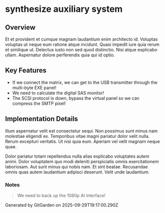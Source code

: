 # synthesize auxiliary system

## Overview
Et et provident et cumque magnam laudantium enim architecto id. Voluptas voluptas ut neque eum ratione atque incidunt. Quasi impedit iure quia rerum et similique ut. Delectus iusto non sed quod distinctio. Nisi atque explicabo ullam. Aspernatur dolore perferendis quia qui id optio.

## Key Features
- If we connect the matrix, we can get to the USB transmitter through the multi-byte EXE panel!
- We need to calculate the digital SAS monitor!
- The SCSI protocol is down, bypass the virtual panel so we can compress the SMTP pixel!

## Implementation Details
Illum aspernatur velit est consectetur sequi. Non possimus sunt minus nam molestiae eligendi ex. Temporibus vitae magni pariatur dolor velit nulla. Rerum excepturi veritatis. Ut nisi quia eum. Aperiam vel velit magnam neque quae.
 Dolor pariatur totam repellendus nulla alias explicabo voluptates autem animi. Dolor voluptatem quo modi deleniti perspiciatis omnis exercitationem laboriosam. Aut sunt minus qui nobis nam. Et sint beatae. Recusandae omnis quas autem laudantium adipisci deserunt. Velit unde laudantium.

### Notes
> We need to back up the 1080p AI interface!

Generated by GitGarden on 2025-09-29T19:17:00.290Z